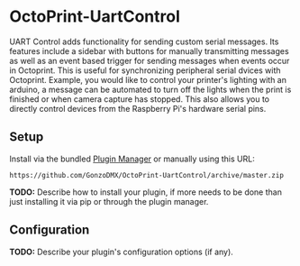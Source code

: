 # OctoPrint-UartControl

UART Control adds functionality for sending custom serial messages. Its features include a sidebar with buttons for manually transmitting messages as well as an event based trigger for sending messages when events occur in Octoprint. This is useful for synchronizing peripheral serial dvices with Octoprint. Example, you would like to control your printer's lighting with an arduino, a message can be automated to turn off the lights when the print is finished or when camera capture has stopped. This also allows you to directly control devices from the Raspberry Pi's hardware serial pins.


## Setup

Install via the bundled [Plugin Manager](https://docs.octoprint.org/en/master/bundledplugins/pluginmanager.html)
or manually using this URL:

    https://github.com/GonzoDMX/OctoPrint-UartControl/archive/master.zip

**TODO:** Describe how to install your plugin, if more needs to be done than just installing it via pip or through
the plugin manager.

## Configuration

**TODO:** Describe your plugin's configuration options (if any).

